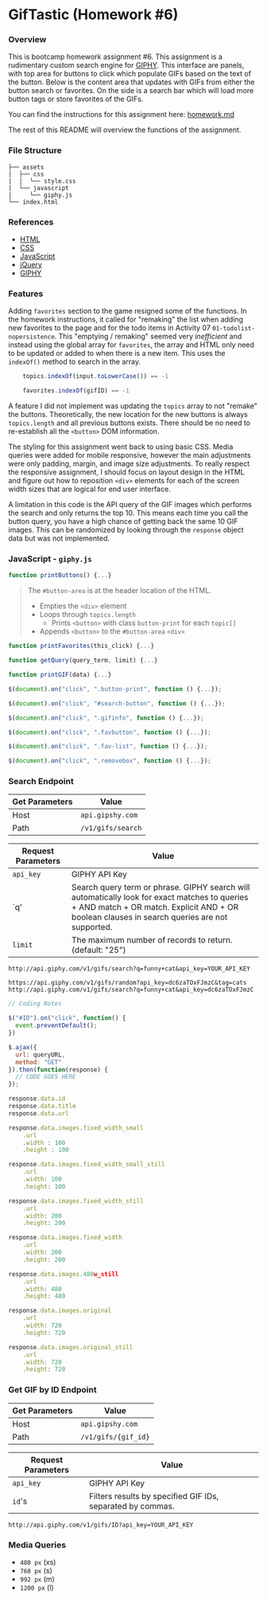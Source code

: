 # GifTastic (Homework #6)

<link href="readme.css" rel="stylesheet"></link>

### Overview

This is bootcamp homework assignment #6. This assignment is a rudimentary custom search engine for [GIPHY][]. This interface are panels, with top area for buttons to click which populate GIFs based on the text of the button. Below is the content area that updates with GIFs from either the button search or favorites. On the side is a search bar which will load more button tags or store favorites of the GIFs.

You can find the instructions for this assignment here: [homework.md][]

The rest of this README will overview the functions of the assignment.

[GIPHY]: https://giphy.com/
[homework.md]: https://github.com/ekeoid/GifTastic/blob/master/assets/homework.md

### File Structure

```
├── assets
|  ├── css
|  |  └── style.css
|  └── javascript
|     └── giphy.js
└── index.html
```

### References
- [HTML](https://developer.mozilla.org/en-US/docs/Web/HTML)
- [CSS](https://developer.mozilla.org/en-US/docs/Web/CSS)
- [JavaScript](https://developer.mozilla.org/en-US/docs/Web/JavaScript)
- [jQuery](https://api.jquery.com/)
- [GIPHY](https://developers.giphy.com/docs/)

### Features
Adding `favorites` section to the game resigned some of the functions. In the homework instructions, it called for "remaking" the list when adding new favorites to the page and for the todo items in Activity 07 `01-todolist-nopersistence`. This "emptying / remaking" seemed very *inefficient* and instead using the global array for `favorites`, the array and HTML only need to be updated or added to when there is a new item. This uses the `indexOf()` method to search in the array.

```js
    topics.indexOf(input.toLowerCase()) == -1

    favorites.indexOf(gifID) == -1
```

A feature I did not implement was updating the `topics` array to not "remake" the buttons. Theoretically, the new location for the new buttons is always `topics.length` and all previous buttons exists. There should be no need to re-establish all the `<button>` DOM information.

The styling for this assignment went back to using basic CSS. Media queries were added for mobile responsive, however the main adjustments were only padding, margin, and image size adjustments. To really respect the responsive assignment, I should focus on layout design in the HTML and figure out how to reposition `<div>` elements for each of the screen width sizes that are logical for end user interface.

A limitation in this code is the API query of the GIF images which performs the search and only returns the top 10. This means each time you call the button query, you have a high chance of getting back the same 10 GIF images. This can be randomized by looking through the `response` object data but was not implemented.

### JavaScript - `giphy.js`

```js
function printButtons() {...}
```
> The `#button-area` is at the header location of the HTML.
> - Empties the `<div>` element
> - Loops through `topics.length`
>    - Prints `<button>` with class `button-print` for each `topic[]`
> - Appends `<button>` to the `#button-area` `<div>`

```js
function printFavorites(this_click) {...}
```

```js
function getQuery(query_term, limit) {...}
```

```js
function printGIF(data) {...}
```

```js
$(document).on("click", ".button-print", function () {...});
```

```js
$(document).on("click", "#search-button", function () {...});
```

```js
$(document).on("click", ".gifinfo", function () {...});
```

```js
$(document).on("click", ".favbutton", function () {...});
```

```js
$(document).on("click", ".fav-list", function () {...});
```

```js
$(document).on("click", ".removebox", function () {...});
```

### Search Endpoint

|Get Parameters|Value|
|---|---|
| Host | `api.gipshy.com` |
| Path | `/v1/gifs/search` |

|Request Parameters|Value|
|---|---|
|`api_key`|GIPHY API Key |
|`q'| Search query term or phrase. GIPHY search will automatically look for exact matches to queries + AND match + OR match. Explicit AND + OR boolean clauses in search queries are not supported.|
|`limit`|The maximum number of records to return. (default: "25")

`http://api.giphy.com/v1/gifs/search?q=funny+cat&api_key=YOUR_API_KEY`

`https://api.giphy.com/v1/gifs/random?api_key=dc6zaTOxFJmzC&tag=cats`
`http://api.giphy.com/v1/gifs/search?q=funny+cat&api_key=dc6zaTOxFJmzC`


```js
// Coding Notes

$("#ID").on("click", function() {
  event.preventDefault();
})

$.ajax({
  url: queryURL,
  method: "GET"
}).then(function(response) {
  // CODE GOES HERE
});

response.data.id
response.data.title
response.data.url

response.data.images.fixed_width_small
    .url
    .width : 100
    .height : 100

response.data.images.fixed_width_small_still
    .url
    .width: 100
    .height: 100

response.data.images.fixed_width_still
    .url
    .width: 200
    .height: 200

response.data.images.fixed_width
    .url
    .width: 200
    .height: 200

response.data.images.480w_still
    .url
    .width: 480
    .height: 480

response.data.images.original
    .url
    .width: 720
    .height: 720

response.data.images.original_still
    .url
    .width: 720
    .height: 720


```




### Get GIF by ID Endpoint

|Get Parameters|Value|
|---|---|
| Host | `api.gipshy.com` |
| Path | `/v1/gifs/{gif_id}` |

|Request Parameters|Value|
|---|---|
|`api_key`|GIPHY API Key |
|`id`'s| Filters results by specified GIF IDs, separated by commas.|


`http://api.giphy.com/v1/gifs/ID?api_key=YOUR_API_KEY`

### Media Queries

- `480 px` (xs)
- `768 px` (s)
- `992 px` (m)
- `1200 px` (l)
